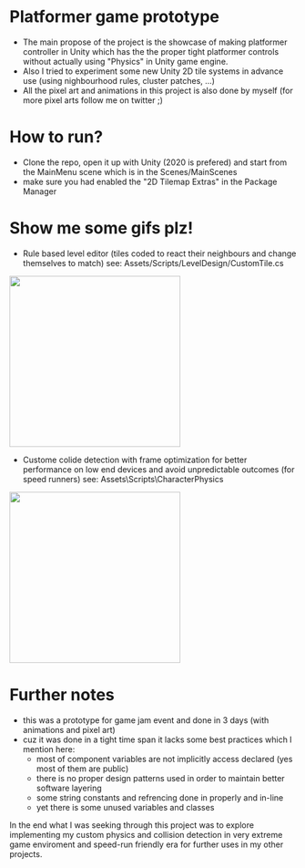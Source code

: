 # Platformer game prototype
- The main propose of the project is the showcase of making platformer controller in Unity which has the the proper tight platformer controls without actually using "Physics" in Unity game engine.
- Also I tried to experiment some new Unity 2D tile systems in advance use (using nighbourhood rules, cluster patches, ...)
- All the pixel art and animations in this project is also done by myself (for more pixel arts follow me on twitter ;)
# How to run?
- Clone the repo, open it up with Unity (2020 is prefered) and start from the MainMenu scene which is in the Scenes/MainScenes
- make sure you had enabled the "2D Tilemap Extras" in the Package Manager
# Show me some gifs plz!
- Rule based level editor (tiles coded to react their neighbours and change themselves to match)  see: Assets/Scripts/LevelDesign/CustomTile.cs

<img src="https://i.imgur.com/ao1bLQE.gif" height="300" />

- Custome colide detection with frame optimization for better performance on low end devices and avoid unpredictable outcomes (for speed runners)
see: Assets\Scripts\CharacterPhysics

<img src="https://i.imgur.com/0Czn4xj.gif" height="300" />

# Further notes
- this was a prototype for game jam event and done in 3 days (with animations and pixel art)
- cuz it was done in a tight time span it lacks some best practices which I mention here:
  - most of component variables are not implicitly access declared (yes most of them are public)
  - there is no proper design patterns used in order to maintain better software layering
  - some string constants and refrencing done in properly and in-line
  - yet there is some unused variables and classes

In the end what I was seeking through this project was to explore implementing my custom physics and collision detection in very extreme game enviroment and speed-run friendly era for further uses in my other projects.
